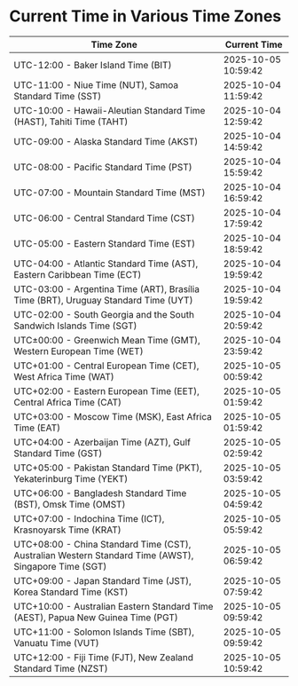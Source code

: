 # Current Time in Various Time Zones

| Time Zone | Current Time |
|-----------|--------------|
| UTC-12:00 - Baker Island Time (BIT) | 2025-10-05 10:59:42 |
| UTC-11:00 - Niue Time (NUT), Samoa Standard Time (SST) | 2025-10-04 11:59:42 |
| UTC-10:00 - Hawaii-Aleutian Standard Time (HAST), Tahiti Time (TAHT) | 2025-10-04 12:59:42 |
| UTC-09:00 - Alaska Standard Time (AKST) | 2025-10-04 14:59:42 |
| UTC-08:00 - Pacific Standard Time (PST) | 2025-10-04 15:59:42 |
| UTC-07:00 - Mountain Standard Time (MST) | 2025-10-04 16:59:42 |
| UTC-06:00 - Central Standard Time (CST) | 2025-10-04 17:59:42 |
| UTC-05:00 - Eastern Standard Time (EST) | 2025-10-04 18:59:42 |
| UTC-04:00 - Atlantic Standard Time (AST), Eastern Caribbean Time (ECT) | 2025-10-04 19:59:42 |
| UTC-03:00 - Argentina Time (ART), Brasília Time (BRT), Uruguay Standard Time (UYT) | 2025-10-04 19:59:42 |
| UTC-02:00 - South Georgia and the South Sandwich Islands Time (SGT) | 2025-10-04 20:59:42 |
| UTC±00:00 - Greenwich Mean Time (GMT), Western European Time (WET) | 2025-10-04 23:59:42 |
| UTC+01:00 - Central European Time (CET), West Africa Time (WAT) | 2025-10-05 00:59:42 |
| UTC+02:00 - Eastern European Time (EET), Central Africa Time (CAT) | 2025-10-05 01:59:42 |
| UTC+03:00 - Moscow Time (MSK), East Africa Time (EAT) | 2025-10-05 01:59:42 |
| UTC+04:00 - Azerbaijan Time (AZT), Gulf Standard Time (GST) | 2025-10-05 02:59:42 |
| UTC+05:00 - Pakistan Standard Time (PKT), Yekaterinburg Time (YEKT) | 2025-10-05 03:59:42 |
| UTC+06:00 - Bangladesh Standard Time (BST), Omsk Time (OMST) | 2025-10-05 04:59:42 |
| UTC+07:00 - Indochina Time (ICT), Krasnoyarsk Time (KRAT) | 2025-10-05 05:59:42 |
| UTC+08:00 - China Standard Time (CST), Australian Western Standard Time (AWST), Singapore Time (SGT) | 2025-10-05 06:59:42 |
| UTC+09:00 - Japan Standard Time (JST), Korea Standard Time (KST) | 2025-10-05 07:59:42 |
| UTC+10:00 - Australian Eastern Standard Time (AEST), Papua New Guinea Time (PGT) | 2025-10-05 09:59:42 |
| UTC+11:00 - Solomon Islands Time (SBT), Vanuatu Time (VUT) | 2025-10-05 09:59:42 |
| UTC+12:00 - Fiji Time (FJT), New Zealand Standard Time (NZST) | 2025-10-05 10:59:42 |
